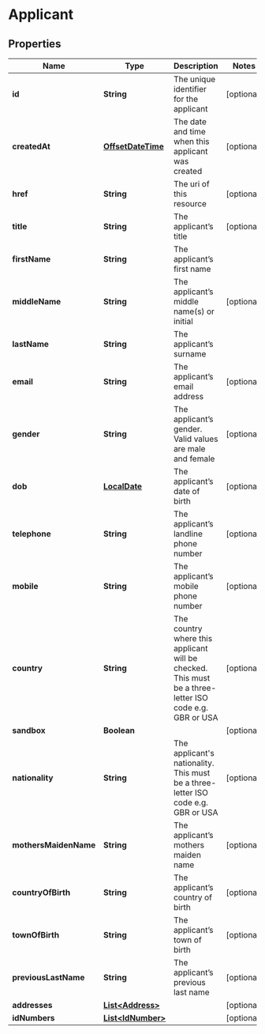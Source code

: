 
# Applicant

## Properties
Name | Type | Description | Notes
------------ | ------------- | ------------- | -------------
**id** | **String** | The unique identifier for the applicant |  [optional]
**createdAt** | [**OffsetDateTime**](OffsetDateTime.md) | The date and time when this applicant was created |  [optional]
**href** | **String** | The uri of this resource |  [optional]
**title** | **String** | The applicant’s title |  [optional]
**firstName** | **String** | The applicant’s first name | 
**middleName** | **String** | The applicant’s middle name(s) or initial |  [optional]
**lastName** | **String** | The applicant’s surname | 
**email** | **String** | The applicant’s email address |  [optional]
**gender** | **String** | The applicant’s gender. Valid values are male and female |  [optional]
**dob** | [**LocalDate**](LocalDate.md) | The applicant’s date of birth |  [optional]
**telephone** | **String** | The applicant’s landline phone number |  [optional]
**mobile** | **String** | The applicant’s mobile phone number |  [optional]
**country** | **String** | The country where this applicant will be checked. This must be a three-letter ISO code e.g. GBR or USA |  [optional]
**sandbox** | **Boolean** |  |  [optional]
**nationality** | **String** | The applicant&#39;s nationality. This must be a three-letter ISO code e.g. GBR or USA |  [optional]
**mothersMaidenName** | **String** | The applicant’s mothers maiden name |  [optional]
**countryOfBirth** | **String** | The applicant’s country of birth |  [optional]
**townOfBirth** | **String** | The applicant’s town of birth |  [optional]
**previousLastName** | **String** | The applicant’s previous last name |  [optional]
**addresses** | [**List&lt;Address&gt;**](Address.md) |  |  [optional]
**idNumbers** | [**List&lt;IdNumber&gt;**](IdNumber.md) |  |  [optional]



